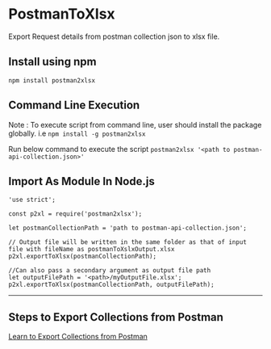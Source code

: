 # PostmanToXlsx
Export Request details from postman collection json to xlsx file.

## Install using npm
`npm install postman2xlsx`

## Command Line Execution

Note : To execute script from command line, user should install the package globally. i.e
`npm install -g postman2xlsx`

Run below command to execute the script
``` postman2xlsx '<path to postman-api-collection.json>' ```

## Import As Module In Node.js

```
'use strict';

const p2xl = require('postman2xlsx');

let postmanCollectionPath = 'path to postman-api-collection.json';

// Output file will be written in the same folder as that of input file with fileName as postmanToXslxOutput.xlsx
p2xl.exportToXlsx(postmanCollectionPath);

//Can also pass a secondary argument as output file path
let outputFilePath = '<path>/myOutputFile.xlsx';
p2xl.exportToXlsx(postmanCollectionPath, outputFilePath);

```

--------------------------------------------------------------------------------------------------------------------------
## Steps to Export Collections from Postman
[Learn to Export Collections from Postman](https://learning.getpostman.com/docs/postman/collections/data-formats/#exporting-postman-data)
